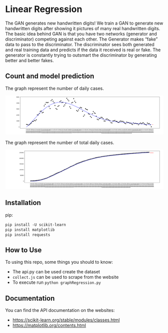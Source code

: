 # Linear Regression

The GAN generates new handwritten digits! We train a GAN to generate new handwritten digits after showing it pictures of many real handwritten digits. The basic idea behind GAN is that you have two networks (generator and discriminator) competing against each other. The Generator makes “fake” data to pass to the discriminator. The discriminator sees both generated and real training data and predicts if the data it received is real or fake. The generator is constantly trying to outsmart the discriminator by generating better and better fakes.


## Count and model prediction
The graph represent the number of daily cases.

![daily](/results/daily_cases.png)

The graph represent the number of total daily cases.

![generated_image](/results/daily_total.png)


## Installation

pip:

    pip install -U scikit-learn
    pip install matplotlib
    pip install requests

## How to Use

To using this repo, some things you should to know:

* The api.py can be used create the dataset
* `collect.js` can be used to scrape from the website
* To execute run  `python graphRegression.py`

## Documentation

You can find the API documentation on the websites:

* https://scikit-learn.org/stable/modules/classes.html
* https://matplotlib.org/contents.html